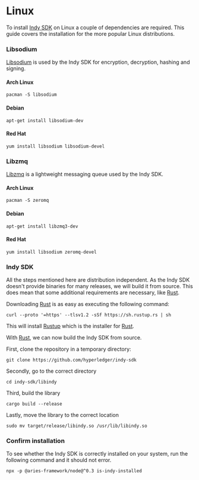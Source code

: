 # Linux

To install [Indy SDK](https://github.com/hyperledger/indy-sdk) on Linux a couple of dependencies are required. This guide covers the installation for the more popular Linux distributions.

### Libsodium

[Libsodium](https://github.com/jedisct1/libsodium) is used by the Indy SDK for encryption, decryption, hashing and signing.

<!--tabs-->

#### Arch Linux

```
pacman -S libsodium
```

#### Debian

```
apt-get install libsodium-dev
```

#### Red Hat

```
yum install libsodium libsodium-devel
```

<!--/tabs-->

### Libzmq

[Libzmq](https://github.com/zeromq/libzmq) is a lightweight messaging queue used by the Indy SDK.

<!--tabs-->

#### Arch Linux

```
pacman -S zeromq
```

#### Debian

```
apt-get install libzmq3-dev
```

#### Red Hat

```
yum install libsodium zeromq-devel
```

<!--/tabs-->

### Indy SDK

All the steps mentioned here are distribution independent. As the Indy SDK doesn't provide binaries for many releases, we will build it from source. This does mean that some additional requirements are necessary, like
[Rust](https://www.rust-lang.org).

Downloading [Rust](https://www.rust-lang.org) is as easy as executing the
following command:

```console
curl --proto '=https' --tlsv1.2 -sSf https://sh.rustup.rs | sh
```

This will install [Rustup](https://rustup.rs) which is the installer for
[Rust](https://rust-lang.org).

With [Rust](https://rust-lang.org), we can now build the
Indy SDK from source.

First, clone the repository in a temporary directory:

```console
git clone https://github.com/hyperledger/indy-sdk
```

Secondly, go to the correct directory

```console
cd indy-sdk/libindy
```

Third, build the library

```console
cargo build --release
```

Lastly, move the library to the correct location

```console
sudo mv target/release/libindy.so /usr/lib/libindy.so
```

### Confirm installation

To see whether the Indy SDK is correctly installed on your system, run the following command and it should not error.

```console
npx -p @aries-framework/node@^0.3 is-indy-installed
```
